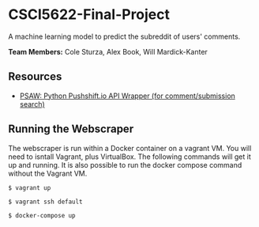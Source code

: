 # CSCI5622-Final-Project
A machine learning model to predict the subreddit of users' comments.

**Team Members:** Cole Sturza, Alex Book, Will Mardick-Kanter 

## Resources

- [PSAW: Python Pushshift.io API Wrapper (for comment/submission search)](https://psaw.readthedocs.io/en/latest/)

## Running the Webscraper
The webscraper is run within a Docker container on a vagrant VM. You will need to isntall Vagrant, plus VirtualBox. The following commands will get it up and running. It is also possible to run the docker compose command without the Vagrant VM.

``$ vagrant up``

``$ vagrant ssh default``

``$ docker-compose up``
